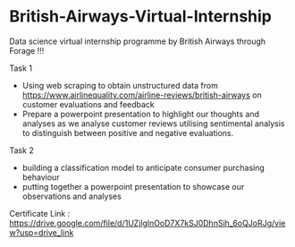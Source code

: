 # British-Airways-Virtual-Internship
Data science virtual internship programme by British Airways through Forage !!!

Task 1
-  Using web scraping to obtain unstructured data from https://www.airlinequality.com/airline-reviews/british-airways on customer evaluations and feedback
-  Prepare a powerpoint presentation to highlight our thoughts and analyses as we analyse customer reviews utilising sentimental analysis to distinguish between positive and negative evaluations.


Task 2 
-  building a classification model to anticipate consumer purchasing behaviour
-  putting together a powerpoint presentation to showcase our observations and analyses


Certificate Link : https://drive.google.com/file/d/1UZjlglnOoD7X7kSJ0DhnSih_6oQJoRJg/view?usp=drive_link
